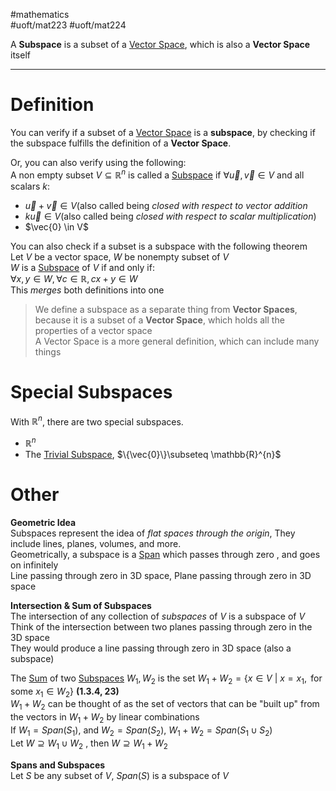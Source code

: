 #mathematics  
#uoft/mat223 #uoft/mat224 

A **Subspace** is a subset of a [Vector Space](Vector%20Space.md), which is also a **Vector Space** itself

---
# Definition
You can verify if a subset of a [Vector Space](Vector%20Space.md) is a **subspace**, by checking if the subspace fulfills the definition of a **Vector Space**.

Or, you can also verify using the following:  
A non empty subset $V\subseteq \mathbb{R}^n$ is called a [Subspace](.md) if $\forall \vec{u},\vec{v}\in V$ and all scalars $k$:
- $\vec{u}+\vec{v}\in V$(also called being *closed with respect to vector addition*
- $k\vec{u}\in V$(also called being *closed with respect to scalar multiplication*)
- $\vec{0} \in V$

You can also check if a subset is a subspace with the following theorem  
	Let $V$ be a vector space, $W$ be nonempty subset of $V$  
	$W$ is a [Subspace](.md) of $V$ if and only if:  
		$\forall x,y \in W, \forall c \in \mathbb{R}, cx+y \in W$  
	This *merges* both definitions into one

> We define a subspace as a separate thing from **Vector Spaces**, because it is a subset of a **Vector Space**, which holds all the properties of a vector space  
> A Vector Space is a more general definition, which can include many things

# Special Subspaces
With $\mathbb{R}^{n}$, there are two special subspaces.
- $\mathbb{R}^n$
- The [Trivial Subspace](Trivial%20Subspace.md), $\{\vec{0}\}\subseteq \mathbb{R}^{n}$ 

# Other
**Geometric Idea**  
Subspaces represent the idea of *flat spaces through the origin*, They include lines, planes, volumes, and more.  
Geometrically, a subspace is a [Span](Span.md) which passes through zero , and goes on infinitely  
	Line passing through zero in 3D space, Plane passing through zero in 3D space

**Intersection & Sum of Subspaces**  
The intersection of any collection of *subspaces* of $V$ is a subspace of $V$  
	Think of the intersection between two planes passing through zero in the 3D space  
	They would produce a line passing through zero in 3D space (also a subspace)
	
The [Sum](Sum.md) of two [Subspaces](.md) $W_{1}, W_{2}$ is the set $W_{1}+W_{2}=\{x\in V \  | \ x = x_{1}, \text{ for some }x_{1}\in W_{2} \}$ **(1.3.4, 23)**  
	$W_{1}+W_{2}$ can be thought of as the set of vectors that can be "built up" from the vectors in $W_1 +W_2$ by linear combinations  
	If $W_{1}=Span(S_{1})$, and $W_{2}=Span(S_{2})$, $W_{1}+W_{2}=Span(S_{1}\cup S_{2})$  
	Let $W \supseteq W_{1}\cup W_{2}$ , then $W\supseteq W_{1}+W_{2}$

**Spans and Subspaces**  
Let $S$ be any subset of $V$, $Span(S)$ is a subspace of $V$
